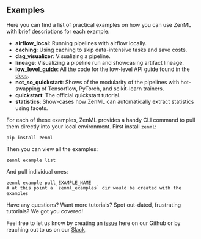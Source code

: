 ## Examples

Here you can find a list of practical examples on how you can use ZenML with brief descriptions for each example:

- **airflow_local**: Running pipelines with airflow locally.
- **caching**: Using caching to skip data-intensive tasks and save costs.
- **dag_visualizer**: Visualizing a pipeline.
- **lineage**: Visualizing a pipeline run and showcasing artifact lineage.
- **low_level_guide**: All the code for the low-level API guide found in the [docs](https://docs.zenml.io).
- **not_so_quickstart**: Shows of the modularity of the pipelines with hot-swapping of Tensorflow, PyTorch, and scikit-learn trainers.
- **quickstart**: The official quickstart tutorial.
- **statistics**: Show-cases how ZenML can automatically extract statistics using facets.

For each of these examples, ZenML provides a handy CLI command to pull them directly into your local environment. First install `zenml`:

```shell
pip install zenml
```

Then you can view all the examples:

```shell
zenml example list
```

And pull individual ones:

```shell
zenml example pull EXAMPLE_NAME
# at this point a `zenml_examples` dir would be created with the examples
```

Have any questions? Want more tutorials? Spot out-dated, frustrating tutorials? We got you covered!

Feel free to let us know by creating an 
[issue](https://github.com/zenml-io/zenml/issues) here on our Github or by reaching out to us on our 
[Slack](https://zenml.io/slack-invite/). 